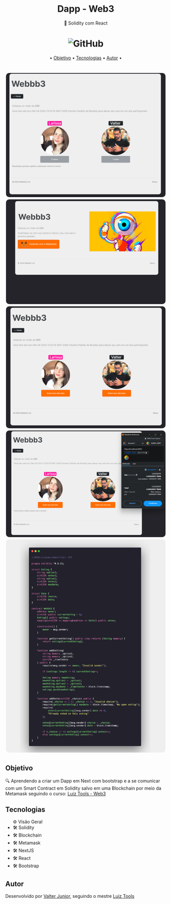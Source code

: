 <h1 align="center">Dapp - Web3</h1>


<p align="center"> 🚀 Solidity com React</p>

<h1 align="center"><img alt="GitHub" src="https://img.shields.io/github/license/valtercfjunior/portfolio"></h1>

<p align="center">•
 <a href="#objetivo">Objetivo</a> •
 <a href="#tecnologias">Tecnologias</a> • 
 <a href="#autor">Autor</a> •
</p>



<h1 align="center">
    <img src="./public/mock1.png" style="width: 500px; border-radius:10px " >
    <img src="./public/mock2.png" style="width: 500px; border-radius:10px " >
    <img src="./public/mock3.png" style="width: 500px; border-radius:10px " >
    <img src="./public/mock4.png" style="width: 500px; border-radius:10px " >
    <img src="./public/mock5.png" style="width: 500px; border-radius:10px " >
    
</h1>

## **Objetivo**

<p> 🔍 Aprendendo a criar um Dapp em Next com bootstrap e a se comunicar com um Smart Contract em Solidity salvo em uma Blockchain por meio da Metamask seguindo o curso:  <a href="https://www.luiztools.com.br/">Luiz Tools - Web3</a> </p>



## **Tecnologias**



<ul> ⚙️ Visão Geral
    <li>🛠 Solidity
    <li>🛠 Blockchain
    <li>🛠 Metamask
    <li>🛠 NextJS
    <li>🛠 React
    <li>🛠 Bootstrap
    
</ul>







## **Autor**

<p> Desenvolvido por <a href="https://github.com/valtercfjunior">Valter Junior</a>, seguindo o mestre <a href="https://www.luiztools.com.br/">Luiz Tools</a> </p>


